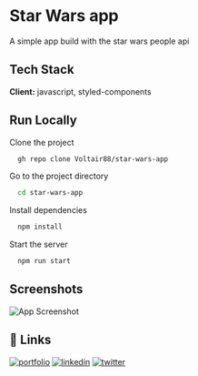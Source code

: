 
# Star Wars app

A simple app build with the star wars people api 


## Tech Stack

**Client:** javascript, styled-components



## Run Locally

Clone the project

```bash
  gh repo clone Voltair88/star-wars-app
```

Go to the project directory

```bash
  cd star-wars-app
```

Install dependencies

```bash
  npm install
```

Start the server

```bash
  npm run start
```


## Screenshots

![App Screenshot](https://i.imgur.com/2BOEE1B.png)


## 🔗 Links
[![portfolio](https://img.shields.io/badge/my_portfolio-000?style=for-the-badge&logo=ko-fi&logoColor=white)](https://github.com/Voltair88)
[![linkedin](https://img.shields.io/badge/linkedin-0A66C2?style=for-the-badge&logo=linkedin&logoColor=white)](https://www.linkedin.com/in/mattias-gulec-1bbb6a72/)
[![twitter](https://img.shields.io/badge/twitter-1DA1F2?style=for-the-badge&logo=twitter&logoColor=white)](https://twitter.com/mattegulec)

